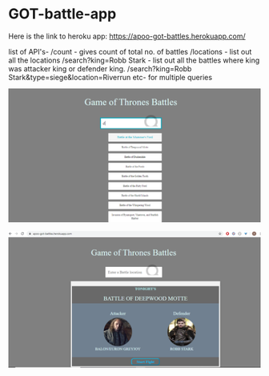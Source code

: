 # GOT-battle-app

Here is the link to heroku app: https://apoo-got-battles.herokuapp.com/

list of API's-
/count - gives count of total no. of battles
/locations - list out all the locations
/search?king=Robb Stark - list out all the battles where king was attacker king or defender king.
/search?king=Robb Stark&type=siege&location=Riverrun etc- for multiple queries

![Alt text](autocomplete.screenshot.PNG)

![Alt text](result-screenshot.PNG)
